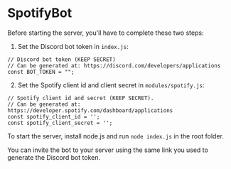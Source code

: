 # SpotifyBot

Before starting the server, you'll have to complete these two steps:
1. Set the Discord bot token in `index.js`:
```
// Discord bot token (KEEP SECRET)
// Can be generated at: https://discord.com/developers/applications
const BOT_TOKEN = "";
```
2. Set the Spotify client id and client secret in `modules/spotify.js`:
```
// Spotify client id and secret (KEEP SECRET).
// Can be generated at: https://developer.spotify.com/dashboard/applications
const spotify_client_id = '';
const spotify_client_secret = '';
```

To start the server, install node.js and run `node index.js` in the root folder. 

You can invite the bot to your server using the same link you used to generate the Discord bot token.
